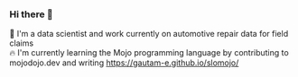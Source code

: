 ### Hi there 👋

🚙 I'm a data scientist and work currently on automotive repair data for field claims  
🔥 I'm currently learning the Mojo programming language by contributing to mojodojo.dev and writing https://gautam-e.github.io/slomojo/  

<!--
**gautam-e/gautam-e** is a ✨ _special_ ✨ repository because its `README.md` (this file) appears on your GitHub profile.

Here are some ideas to get you started:

- 🔭 I’m currently working on ...
- 🌱 I’m currently learning ...
- 👯 I’m looking to collaborate on ...
- 🤔 I’m looking for help with ...
- 💬 Ask me about ...
- 📫 How to reach me: ...
- 😄 Pronouns: ...
- ⚡ Fun fact: ...
-->
